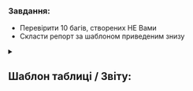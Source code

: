 <h3>Завдання:</h3>

- Перевірити 10 багів, створених НЕ Вами
- Скласти репорт за шаблоном приведеним знизу


<details>
    <summary><h2>Шаблон таблиці / Звіту:</h2></summary> 

| ID Дефекту | Назва | Статус | Автор 
| --- | --- | --- | ---
| #4672 | 20191012_14_dnipro_В "Маршруті подорожі" блоку "Мапа" не відображається назва готелю | Done | DmitriiNasonov 
| #4666 | 20191012_14_dnipro_Між блоками "Прев'ю" та "Мапа" відображається назва країни "Ukraine" |  Done | DmitriiNasonov 
  
</details>

